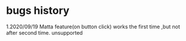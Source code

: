 # bugs history

1.2020/09/19 Matta feature(on button click)  works the first time ,but not after second time.
    unsupported
